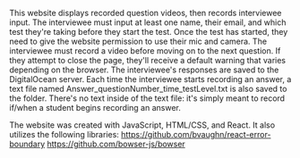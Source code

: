 This website displays recorded question videos, then records interviewee input. The interviewee must input at least one name, their email, and which test they're taking before they start the test. Once the test has started, they need to give the website permission to use their mic and camera. The interviewee must record a video before moving on to the next question. If they attempt to close the page, they'll receive a default warning that varies depending on the browser.  The interviewee's responses are saved to the DigitalOcean server. Each time the interviewee starts recording an answer, a text file named Answer_questionNumber_time_testLevel.txt is also saved to the folder. There's no text inside of the text file: it's simply meant to record if/when a student begins recording an answer.  

The website was created with JavaScript, HTML/CSS, and React. It also utilizes the following libraries: https://github.com/bvaughn/react-error-boundary https://github.com/bowser-js/bowser
